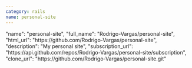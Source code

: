 ```yaml
---
category: rails
name: personal-site
---
```


<div class="col-md-4">
  <div class="project">
    "name": "personal-site",
    "full_name": "Rodrigo-Vargas/personal-site",
    "html_url": "https://github.com/Rodrigo-Vargas/personal-site",
    "description": "My personal site",
    "subscription_url": "https://api.github.com/repos/Rodrigo-Vargas/personal-site/subscription",
    "clone_url": "https://github.com/Rodrigo-Vargas/personal-site.git"      
  </div>
</div>